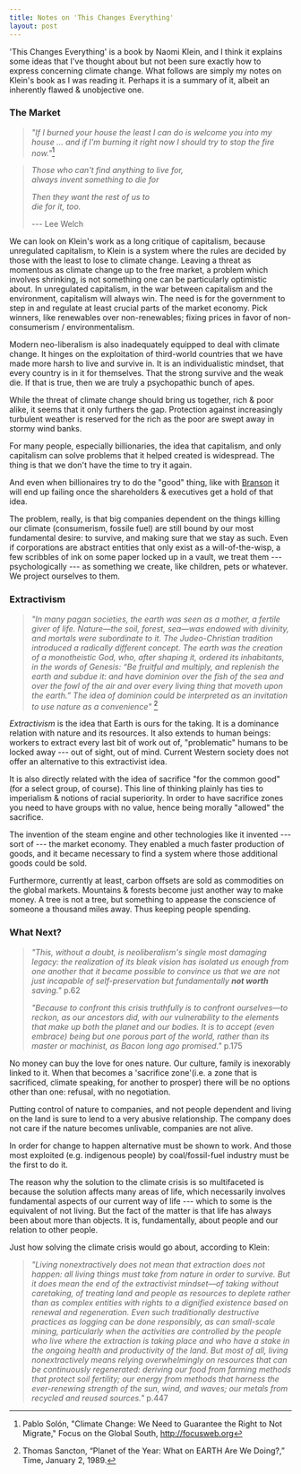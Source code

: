 ```yaml
---
title: Notes on 'This Changes Everything'
layout: post
---
```


'This Changes Everything' is a book by Naomi Klein, and I think it explains some ideas that I've thought about but not been sure exactly how to express concerning climate change. What follows are simply my notes on Klein's book as I was reading it. Perhaps it is a summary of it, albeit an inherently flawed & unobjective one.

### The Market

> *"If I burned your house the least I can do is welcome you into my house ... and if I'm burning it right now I should try to stop the fire now."*[^1]

> *Those who can't find anything to live for,*\
> *always invent something to die for*
> 
> *Then they want the rest of us to* \
> *die for it, too.*
> 
> --- Lee Welch

We can look on Klein's work as a long critique of capitalism, because unregulated capitalism, to Klein is a system where the rules are decided by those with the least to lose to climate change. Leaving a threat as momentous as climate change up to the free market, a problem which involves shrinking, is not something one can be particularly optimistic about. In unregulated capitalism, in the war between capitalism and the environment, capitalism will always win. The need is for the government to step in and regulate at least crucial parts of the market economy. Pick winners, like renewables over non-renewables; fixing prices in favor of non-consumerism / environmentalism. 

Modern neo-liberalism is also inadequately equipped to deal with climate change. It hinges on the exploitation of third-world countries that we have made more harsh to live and survive in. It is an individualistic mindset, that every country is in it for themselves. That the strong survive and the weak die. If that is true, then we are truly a psychopathic bunch of apes.

While the threat of climate change should bring us together, rich & poor alike, it seems that it only furthers the gap. Protection against increasingly turbulent weather is reserved for the rich as the poor are swept away in stormy wind banks.

For many people, especially billionaries, the idea that capitalism, and only capitalism can solve problems that it helped created is widespread. The thing is that we don't have the time to try it again.

And even when billionaires try to do the "good" thing, like with [Branson](https://www.theguardian.com/environment/2014/sep/13/richard-branson-failed-climate-change-pledge) it will end up failing once the shareholders & executives get a hold of that idea.

The problem, really, is that big companies dependent on the things killing our climate (consumerism, fossile fuel) are still bound by our most fundamental desire: to survive, and making sure that we stay as such. Even if corporations are abstract entities that only exist as a will-of-the-wisp, a few scribbles of ink on some paper locked up in a vault, we treat them --- psychologically --- as something we create, like children, pets or whatever. We project ourselves to them.

### Extractivism

> *"In many pagan societies, the earth was seen as a mother, a fertile giver of life. Nature—the soil, forest, sea—was endowed with divinity, and mortals were subordinate to it. The Judeo-Christian tradition introduced a radically different concept. The earth was the creation of a monotheistic God, who, after shaping it, ordered its inhabitants, in the words of Genesis: “Be fruitful and multiply, and replenish the earth and subdue it: and have dominion over the fish of the sea and over the fowl of the air and over every living thing that moveth upon the earth.” The idea of dominion could be interpreted as an invitation to use nature as a convenience"* [^2]

*Extractivism* is the idea that Earth is ours for the taking. It is a dominance relation with nature and its resources. It also extends to human beings: workers to extract every last bit of work out of, "problematic" humans to be locked away --- out of sight, out of mind. Current Western society does not offer an alternative to this extractivist idea.

It is also directly related with the idea of sacrifice "for the common good" (for a select group, of course). This line of thinking plainly has ties to imperialism & notions of racial superiority. In order to have sacrifice zones you need to have groups with no value, hence being morally "allowed" the sacrifice.

The invention of the steam engine and other technologies like it invented --- sort of --- the market economy. They enabled a much faster production of goods, and it became necessary to find a system where those additional goods could be sold. 

Furthermore, currently at least, carbon offsets are sold as commodities on the global markets. Mountains & forests become just another way to make money. A tree is not a tree, but something to appease the conscience of someone a thousand miles away. Thus keeping people spending.

### What Next?

> *"This, without a doubt, is neoliberalism's single most damaging legacy: the realization of its bleak vision has isolated us enough from one another that it became possible to convince us that we are not just incapable of self-preservation but fundamentally **not worth** saving."* p.62
> 
> *"Because to confront this crisis truthfully is to confront ourselves—to reckon, as our ancestors did, with our vulnerability to the elements that make up both the planet and our bodies. It is to accept (even embrace) being but one porous part of the world, rather than its master or machinist, as Bacon long ago promised."* p.175

No money can buy the love for ones nature. Our culture, family is inexorably linked to it. When that becomes a 'sacrifice zone'(i.e. a zone that is sacrificed, climate speaking, for another to prosper) there will be no options other than one: refusal, with no negotiation.

Putting control of nature to companies, and not people dependent and living on the land is sure to lend to a very abusive relationship. The company does not care if the nature becomes unlivable, companies are not alive. 

In order for change to happen alternative must be shown to work. And those most exploited (e.g. indigenous people) by coal/fossil-fuel industry must be the first to do it.

The reason why the solution to the climate crisis is so multifaceted is because the solution affects many areas of life, which necessarily involves fundamental aspects of our current way of life --- which to some is the equivalent of not living. But the fact of the matter is that life has always been about more than objects. It is, fundamentally, about people and our relation to other people.

Just how solving the climate crisis would go about, according to Klein: 

> *"Living nonextractively does not mean that extraction does not happen: all living things must take from nature in order to survive. But it does mean the end of the extractivist mindset—of taking without caretaking, of treating land and people as resources to deplete rather than as complex entities with rights to a dignified existence based on renewal and regeneration. Even such traditionally destructive practices as logging can be done responsibly, as can small-scale mining, particularly when the activities are controlled by the people who live where the extraction is taking place and who have a stake in the ongoing health and productivity of the land. But most of all, living nonextractively means relying overwhelmingly on resources that can be continuously regenerated: deriving our food from farming methods that protect soil fertility; our energy from methods that harness the ever-renewing strength of the sun, wind, and waves; our metals from recycled and reused sources."* p.447

<!-- footnotes -->

[^1]: Pablo Solón, "Climate Change: We Need to Guarantee the Right to Not Migrate," Focus on the Global South, http://focusweb.org
[^2]: Thomas Sancton, “Planet of the Year: What on EARTH Are We Doing?,” Time, January 2, 1989.